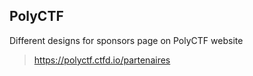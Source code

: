 ## **PolyCTF**
Different designs for sponsors page on PolyCTF website
>https://polyctf.ctfd.io/partenaires

